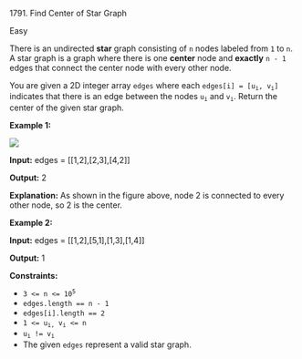 1791\. Find Center of Star Graph

Easy

There is an undirected **star** graph consisting of `n` nodes labeled from `1` to `n`. A star graph is a graph where there is one **center** node and **exactly** `n - 1` edges that connect the center node with every other node.

You are given a 2D integer array `edges` where each <code>edges[i] = [u<sub>i</sub>, v<sub>i</sub>]</code> indicates that there is an edge between the nodes <code>u<sub>i</sub></code> and <code>v<sub>i</sub></code>. Return the center of the given star graph.

**Example 1:**

![](https://leetcode-in-java.github.io/src/main/java/g1701_1800/s1791_find_center_of_star_graph/star_graph.png)

**Input:** edges = [[1,2],[2,3],[4,2]]

**Output:** 2

**Explanation:** As shown in the figure above, node 2 is connected to every other node, so 2 is the center. 

**Example 2:**

**Input:** edges = [[1,2],[5,1],[1,3],[1,4]]

**Output:** 1 

**Constraints:**

*   <code>3 <= n <= 10<sup>5</sup></code>
*   `edges.length == n - 1`
*   `edges[i].length == 2`
*   <code>1 <= u<sub>i,</sub> v<sub>i</sub> <= n</code>
*   <code>u<sub>i</sub> != v<sub>i</sub></code>
*   The given `edges` represent a valid star graph.